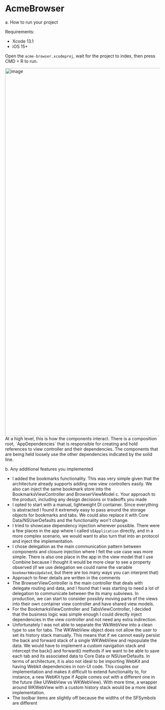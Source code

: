#  AcmeBrowser



a. How to run your project

Requirements:
- Xcode 13.1
- iOS 15+

Open the `acme-browser.xcodeproj`, wait for the project to index, then press CMD + R to run.

<img width="1198" alt="image" src="https://user-images.githubusercontent.com/15709918/143159971-754b7fc6-bf3d-4ccf-844a-7eb0d4b8091f.png">
At a high level, this is how the components interact. There is a composition root, `AppDependencies` that is responsible for creating and hold references to view controller and their dependencies. The components that are being held loosely use the other dependencies indicated by the solid line.


b. Any additional features you implemented
- I added the bookmarks functionality. This was very simple given that the architecture already supports adding new view controllers easily. We also can inject the same bookmark store into the BookmarksViewController and BrowserViewModel
c. Your approach to the product, including any design decisions or tradeoffs you made
- I opted to start with a manual, lightweight DI container. Since everything is abstracted I found it extremely easy to pass around the storage objects for bookmarks and tabs. We could also replace it with Core Data/NSUserDefaults and the functionality won't change.
- I tried to showcase dependency injection wherever possible. There were a few places in the app where I called `UIApplication` directly, and in a more complex scenario, we would want to also turn that into an protocol and inject the implementation.
- I chose delegation as the main communication pattern between components and closure injection where I felt the use case was more simple. There is also one place in the app in the view model that I use Combine because I thought it would be more clear to see a property observed (if we use delegation we could name the variable `bookmarkWasUpdated`, but there are too many ways you can interpret that)
- Approach to finer details are written in the comments
- The BrowserViewController is the main controller that deals with delegate routing and data, and I found that I was starting to need a lot of delegation to communicate between the its many subviews. In production, we can start to consider possibly moving parts of the views into their own container view controller and have shared view models. 
- For the BookmarksViewController and TabsViewController, I decided that the business logic was simple enough I could directly inject dependencies in the view controller and not need any extra indirection.
- Unfortunately I was not able to separate the WkWebView into a clean type to use for tabs. The WKWebView object does not allow the user to set its history stack manually. This means that if we cannot easily persist the back and forward stack of a single WKWebView and repopulate the data. We would have to implement a custom navigation stack and intercept the back() and forward() methods if we want to be able to save each tab and its associated data to Core Data or NSUserDefaults. In terms of architecture, it is also not ideal to be importing WebKit and having Webkit dependencies in non-UI code. This couples our implementation and makes it difficult to extend functionality to, for instance, a new WebKit type if Apple comes out with a different one in the future (like UIWebView vs WKWebView). With more time, a wrapper around WKWebView with a custom history stack would be a more ideal implementation.
- The toolbar items are slightly off because the widths of the SFSymbols are different
